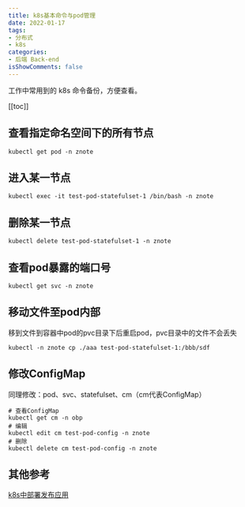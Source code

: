 ```yaml
---
title: k8s基本命令与pod管理
date: 2022-01-17
tags:
- 分布式
- k8s
categories:
- 后端 Back-end
isShowComments: false
---
```


<Boxx/>

工作中常用到的 k8s 命令备份，方便查看。

<!-- more -->

[[toc]]

## 查看指定命名空间下的所有节点

```shell
kubectl get pod -n znote
```

## 进入某一节点

```shell
kubectl exec -it test-pod-statefulset-1 /bin/bash -n znote
```

## 删除某一节点

```shell
kubectl delete test-pod-statefulset-1 -n znote
```

## 查看pod暴露的端口号

```shell
kubectl get svc -n znote
```

## 移动文件至pod内部

移到文件到容器中pod的pvc目录下后重启pod，pvc目录中的文件不会丢失

```shell
kubectl -n znote cp ./aaa test-pod-statefulset-1:/bbb/sdf
```

## 修改ConfigMap

同理修改：pod、svc、statefulset、cm（cm代表ConfigMap）

```shell
# 查看ConfigMap
kubectl get cm -n obp
# 编辑
kubectl edit cm test-pod-config -n znote
# 删除
kubectl delete cm test-pod-config -n znote
```

## 其他参考

[k8s中部署发布应用](https://www.cnblogs.com/benjamin77/p/12446781.html)

